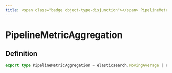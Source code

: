 ```yaml
---
title: <span class="badge object-type-disjunction"></span> PipelineMetricAggregation
---
```

# <span class="badge object-type-disjunction"></span> PipelineMetricAggregation

## Definition

```typescript
export type PipelineMetricAggregation = elasticsearch.MovingAverage | elasticsearch.Derivative | elasticsearch.CumulativeSum | elasticsearch.BucketScript;

```

